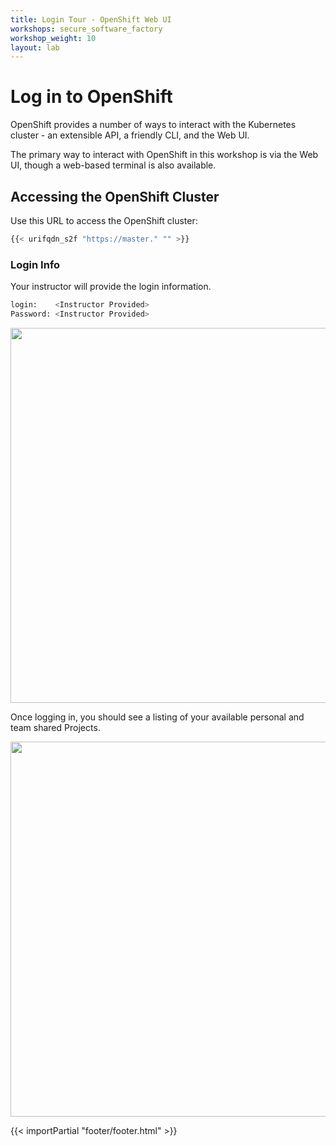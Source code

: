 ```yaml
---
title: Login Tour - OpenShift Web UI
workshops: secure_software_factory
workshop_weight: 10
layout: lab
---
```


# Log in to OpenShift

OpenShift provides a number of ways to interact with the Kubernetes cluster - an extensible API, a friendly CLI, and the Web UI.

The primary way to interact with OpenShift in this workshop is via the Web UI, though a web-based terminal is also available.

## Accessing the OpenShift Cluster
Use this URL to access the OpenShift cluster:

```bash
{{< urifqdn_s2f "https://master." "" >}}
```

### Login Info
Your instructor will provide the login information.

```bash
login:    <Instructor Provided>
Password: <Instructor Provided>
```

<img src="../images/ocp-login.png" width="600"><br/>

Once logging in, you should see a listing of your available personal and team shared Projects.

<img src="../images/userDefaultProjects.png" width="600"><br/>

{{< importPartial "footer/footer.html" >}}
